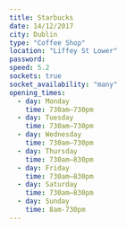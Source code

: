 ```yaml
---
title: Starbucks
date: 14/12/2017
city: Dublin
type: "Coffee Shop"
location: "Liffey St Lower"
password:
speed: 5.2
sockets: true
socket_availability: "many"
opening_times:
  - day: Monday
    time: 730am–730pm
  - day: Tuesday
    time: 730am–730pm
  - day: Wednesday
    time: 730am–730pm
  - day: Thursday
    time: 730am–830pm
  - day: Friday
    time: 730am–830pm
  - day: Saturday
    time: 730am–830pm
  - day: Sunday
    time: 8am-730pm
---
```

